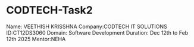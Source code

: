 # CODTECH-Task2
Name: VEETHISH KRISSHNA 
Company:CODTECH IT SOLUTIONS
ID:CT12DS3060
Domain: Software Development 
Duration: Dec 12th to Feb 12th 2025
Mentor:NEHA

